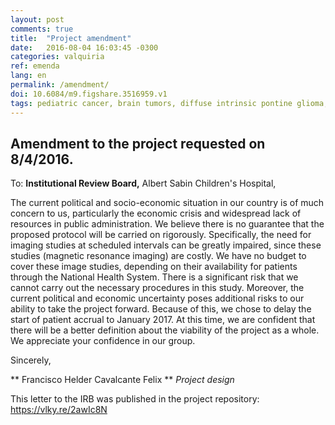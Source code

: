 ```yaml
---
layout: post
comments: true
title:  "Project amendment"
date:   2016-08-04 16:03:45 -0300
categories: valquiria
ref: emenda
lang: en
permalink: /amendment/
doi: 10.6084/m9.figshare.3516959.v1
tags: pediatric cancer, brain tumors, diffuse intrinsic pontine glioma, clinical trial, amendment
---
```


## Amendment to the project requested on 8/4/2016.

To: **Institutional Review Board,** Albert Sabin Children's Hospital,

 The current political and socio-economic situation in our country is of much concern to us, particularly the economic crisis and widespread lack of resources in public administration. We believe there is no guarantee that the proposed protocol will be carried on rigorously. Specifically, the need for imaging studies at scheduled intervals can be greatly impaired, since these studies (magnetic resonance imaging) are costly. We have no budget to cover these image studies, depending on their availability for patients through the National Health System. There is a significant risk that we cannot carry out the necessary procedures in this study. Moreover, the current political and economic uncertainty poses additional risks to our ability to take the project forward. Because of this, we chose to delay the start of patient accrual to January 2017. At this time, we are confident that there will be a better definition about the viability of the project as a whole.
 We appreciate your confidence in our group.

Sincerely,

** Francisco Helder Cavalcante Felix **
_Project design_

This letter to the IRB was published in the project repository:
https://vlky.re/2awIc8N
